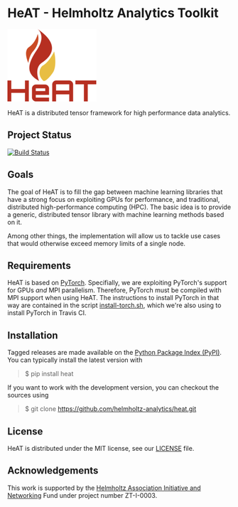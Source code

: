 HeAT - Helmholtz Analytics Toolkit
==================================

![HeAT Logo](doc/images/logo_HeAT.png)

HeAT is a distributed tensor framework for high performance data analytics.

Project Status
--------------

[![Build Status](https://travis-ci.com/helmholtz-analytics/heat.svg?branch=master)](https://travis-ci.org/helmholtz-analytics/heat)

Goals
-----

The goal of HeAT is to fill the gap between machine learning libraries that have
a strong focus on exploiting GPUs for performance, and traditional, distributed
high-performance computing (HPC). The basic idea is to provide a generic,
distributed tensor library with machine learning methods based on it.

Among other things, the implementation will allow us to tackle use cases that
would otherwise exceed memory limits of a single node.

Requirements
------------

HeAT is based on [PyTorch](https://pytorch.org/). Specifially, we are exploiting
PyTorch's support for GPUs *and* MPI parallelism. Therefore, PyTorch must be
compiled with MPI support when using HeAT. The instructions to install PyTorch
in that way are contained in the script
[install-torch.sh](install-torch.sh),
which we're also using to install PyTorch in Travis CI.

Installation
------------

Tagged releases are made available on the
[Python Package Index (PyPI)](https://pypi.org/project/heat/). You can typically
install the latest version with

> $ pip install heat

If you want to work with the development version, you can checkout the sources using

> $ git clone https://github.com/helmholtz-analytics/heat.git

License
-------

HeAT is distributed under the MIT license, see our
[LICENSE](LICENSE) file.

Acknowledgements
----------------

This work is supported by the [Helmholtz Association Initiative and
Networking](https://www.helmholtz.de/en/about_us/the_association/initiating_and_networking/)
Fund under project number ZT-I-0003.
